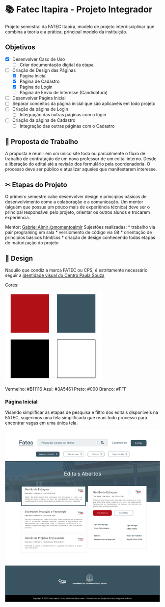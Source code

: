 # 📚 Fatec Itapira - Projeto Integrador

Projeto semestral da FATEC Itapira, modelo de projeto interdisciplinar
que combina a teoria e a prática, principal modelo da instituição.

## Objetivos

- [x] Desenvolver Caso de Uso
    - [ ] Criar documentação digital da etapa
- [ ] Criação de Design das Páginas
    - [x] Página Inicial
    - [x] Página de Cadastro
    - [x] Página de Login
    - [ ] Página de Envio de Interesse (Candidatura)
- [ ] Desenvolver Página Inicial
- [ ] Separar conceitos da página inicial que são aplicavéis em todo projeto
- [ ] Criação da página de Login
    - [ ] Integração das outras páginas com o login
- [ ] Criação da página de Cadastro
    - [ ] Integração das outras páginas com o Cadastro

## 💭 Proposta de Trabalho

A proposta é reunir em um único site todo ou parcialmente
o fluxo de trabalho de contratação de um novo professor de um edital interno.
Desde a liberação do edital até a revisão dos formulário pela coordenadoria.
O processo deve ser público e atualizar aqueles que manifestaram interesse.

## ✂ Etapas do Projeto

O primeiro semestre cabe desenvolver design e principios básicos de desenvolvimento como a colaboração e a comunicação.
Um mentor (alguém que possua um pouco mais de experiência técnica) deve ser o principal
responsável pelo projeto, orientar os outros alunos e trocarem experiência.

Mentor: [Gabriel Almir @momentoalmir](https://github.com/momentoalmir)
Sujestões realizadas:
    * trabalho via pair programing em sala
    * versiomento de código via Git
    * orientação de principios básicos html/css
    * criação de design conhecendo todas etapas de maturização do projeto

## 🎨 Design

Naquilo que condiz a marca FATEC ou CPS, é estritamente necessário seguir
a [identidade visual do Centro Paula Souza](https://bkpsitecpsnew.blob.core.windows.net/uploadsitecps/sites/1/2022/05/manual_centro_paula_souza_gestao2019_atualizado_mes05.pdf)

Cores:

![Cores Padronizadas FATEC](./docs/img/cores_cps.png "Centro Paula Souza - Identidade Visual - Cores")

Vermelho: #B11116
Azul: #3A5461
Preto: #000
Branco: #FFF

### Página Inicial

Visando simplificar as etapas de pesquisa e filtro dos editais disponíveis na FATEC,
sugerimos uma tela simplificada que reuni todo processo para encontrar vagas em uma única tela.

![Página Inicial](./docs/img/pagina_inicial.png "Portal de Editais - Página Inicial")
